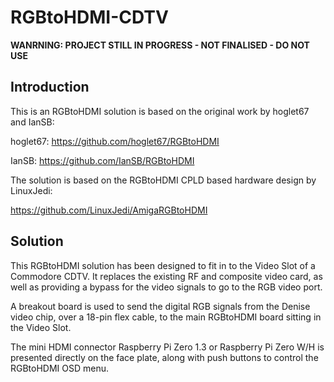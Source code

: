 # RGBtoHDMI-CDTV

**WANRNING: PROJECT STILL IN PROGRESS - NOT FINALISED - DO NOT USE**

## Introduction

This is an RGBtoHDMI solution is based on the original work by hoglet67 and IanSB:

hoglet67:
https://github.com/hoglet67/RGBtoHDMI

IanSB:
https://github.com/IanSB/RGBtoHDMI

The solution is based on the RGBtoHDMI CPLD based hardware design by LinuxJedi:

https://github.com/LinuxJedi/AmigaRGBtoHDMI

## Solution

This RGBtoHDMI solution has been designed to fit in to the Video Slot of a Commodore CDTV. It replaces the existing RF and composite video card, as well as providing a bypass for the video signals to go to the RGB video port.

A breakout board is used to send the digital RGB signals from the Denise video chip, over a 18-pin flex cable, to the main RGBtoHDMI board sitting in the Video Slot.

The mini HDMI connector Raspberry Pi Zero 1.3 or Raspberry Pi Zero W/H is presented directly on the face plate, along with push buttons to control the RGBtoHDMI OSD menu.
